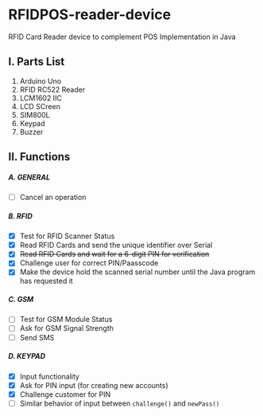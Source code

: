 # RFIDPOS-reader-device
RFID Card Reader device to complement POS Implementation in Java

## I. Parts List
1. Arduino Uno
2. RFID RC522 Reader
3. LCM1602 IIC
4. LCD SCreen
5. SIM800L
6. Keypad
7. Buzzer

## II. Functions
##### A. GENERAL
- [ ] Cancel an operation

##### B. RFID
- [x] Test for RFID Scanner Status
- [x] Read RFID Cards and send the unique identifier over Serial
- [x] ~~Read RFID Cards and wait for a 6-digit PIN for verification~~
- [x] Challenge user for correct PIN/Paasscode
- [x] Make the device hold the scanned serial number until the Java program has requested it

##### C. GSM
- [ ] Test for GSM Module Status
- [ ] Ask for GSM Signal Strength
- [ ] Send SMS

##### D. KEYPAD
- [x] Input functionality
- [x] Ask for PIN input (for creating new accounts)
- [x] Challenge customer for PIN
- [ ] Similar behavior of input between `challenge()` and `newPass()`
